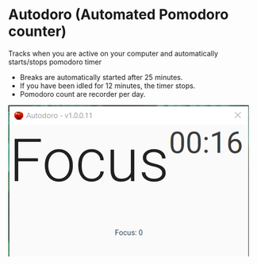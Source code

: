 # Autodoro (Automated Pomodoro counter)

Tracks when you are active on your computer and automatically starts/stops pomodoro timer

 - Breaks are automatically started after 25 minutes.
 - If you have been idled for 12 minutes, the timer stops.
 - Pomodoro count are recorder per day.

![autodoro screen](doc/autodoro.png)
